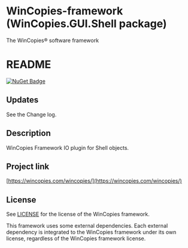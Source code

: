 ﻿WinCopies-framework (WinCopies.GUI.Shell package)
=================================================

The WinCopies® software framework

README
======

[![NuGet Badge](https://buildstats.info/nuget/WinCopies.GUI.Shell)](https://www.nuget.org/packages/WinCopies.GUI.Shell/)

Updates
-------

See the Change log.

Description
-----------

WinCopies Framework IO plugin for Shell objects.

Project link
------------

[https://wincopies.com/wincopies/](https://wincopies.com/wincopies/)

License
-------

See [LICENSE](https://github.com/pierresprim/WinCopies-framework/blob/master/LICENSE) for the license of the WinCopies framework.

This framework uses some external dependencies. Each external dependency is integrated to the WinCopies framework under its own license, regardless of the WinCopies framework license.
